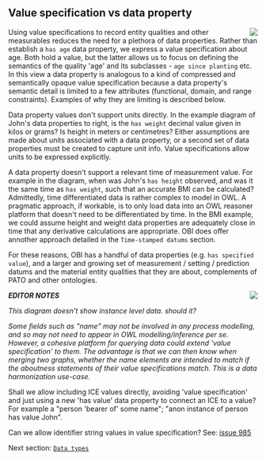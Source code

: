 
## Value specification vs data property

<img align="right" src="figs/data_john_data_properties.png">

Using value specifications to record entity qualities and other measurables reduces the need for a plethora of data properties. Rather than establish a `has age` data property, we express a value specification about age.  Both hold a value, but the latter allows us to focus on defining the semantics of the quality 'age' and its subclasses - `age since planting` etc. In this view a data property is analogous to a kind of compressed and semantically opaque value specification because a data property's semantic detail is limited to a few attributes (functional, domain, and range constraints). Examples of why they are limiting is described below.

Data property values don't support units directly. In the example diagram of John's data properties to right, is the `has weight` decimal value given in kilos or grams? Is height in meters or centimetres? Either assumptions are made about units associated with a data property, or a second set of data properties must be created to capture unit info.  Value specifications allow units to be expressed explicitly.

A data property doesn't support a relevant time of measurement value.  For example in the diagram, when was John's `has height` observed, and was it the same time as `has weight`, such that an accurate BMI can be calculated?  Admittedly, time differentiated data is rather complex to model in OWL. A pragmatic approach, if workable, is to only load data into an OWL reasoner platform that doesn't need to be differentiated by time. In the BMI example, we could assume height and weight data properties are adequately close in time that any derivative calculations are appropriate. OBI does offer annother approach detailed in the `Time-stamped datums` section.

For these reasons, OBI has a handful of data properties (e.g. `has specified value`), and a larger and growing set of measurement / setting / prediction datums and the material entity qualities that they are about, complements of PATO and other ontologies.

<img align="right" src="figs/data_john_properties_as_vs.png">

***EDITOR NOTES***

*This diagram doesn't show instance level data. should it?*

*Some fields such as "name" may not be involved in any process modelling, and so may not need to appear in OWL modelling/inference per se. However, a cohesive platform for querying data could extend 'value specification' to them. The advantage is that we can then know when merging two graphs, whether the name elements are intended to match if the aboutness statements of their value specifications match.  This is a data harmonization use-case.*

Shall we allow including ICE values directly, avoiding 'value specification' and just using a new 'has value' data property to connect an ICE to a value? For example a "person 'bearer of' some name"; "anon instance of person has value John".

Can we allow identifier string values in value specification? See: [issue 985](https://github.com/obi-ontology/obi/issues/985)

Next section: [`Data types`](data-types.md)


